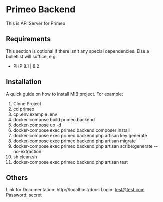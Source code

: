 # Primeo Backend
This is API Server for Primeo

## Requirements
This section is optional if there isn't any special dependencies. Else a bulletlist will suffice, e g:

- PHP 8.1 | 8.2

## Installation
A quick guide on how to install MIB project. 
For example:

1. Clone Project
2. cd primeo
3. cp .env.example .env
4. docker-compose build primeo.backend
5. docker-compose up -d
6. docker-compose exec primeo.backend composer install
7. docker-compose exec primeo.backend php artisan key:generate
8. docker-compose exec primeo.backend php artisan migrate
9. docker-compose exec primeo.backend php artisan scribe:generate --no-extraction
10. sh clean.sh
11. docker-compose exec primeo.backend php artisan test

## Others
Link for Documentation: http://localhost/docs
Login: test@test.com
Password: secret